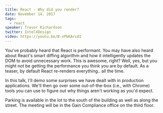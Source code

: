 ```yaml
---
title: React - Why did you render?
date: November 14, 2017
tags:
  - react
speaker: Trevor Richardson
twitter: IntelXDesign
video: https://youtu.be/B-xPbKArsdI
---
```


You've probably heard that React is performant. You may have also heard about React's smart diffing algorithm and how it intelligently updates the DOM to avoid unnecessary work. This is awesome, right? Well, yes, but you might not be getting the performance you think you are by default. As a teaser, by default React re-renders everything.. all the time.

In this talk, I'll demo some surprises we have dealt with in production applications. We'll then go over some out-of-the-box (i.e., with Chrome) tools you can use to figure out why things aren't working as you'd expect.

Parking is available in the lot to the south of the building as well as along the street. The meeting will be in the Gain Compliance office on the third floor.
